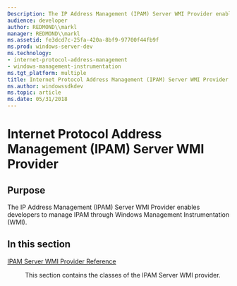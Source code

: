 ```yaml
---
Description: The IP Address Management (IPAM) Server WMI Provider enables developers to manage IPAM through Windows Management Instrumentation (WMI).In this sectionIPAM Server WMI Provider ReferenceThis section contains the classes of the IPAM Server WMI provider.
audience: developer
author: REDMOND\\markl
manager: REDMOND\\markl
ms.assetid: fe3dcd7c-25fa-420a-8bf9-97700f44fb9f
ms.prod: windows-server-dev
ms.technology:
- internet-protocol-address-management
- windows-management-instrumentation
ms.tgt_platform: multiple
title: Internet Protocol Address Management (IPAM) Server WMI Provider
ms.author: windowssdkdev
ms.topic: article
ms.date: 05/31/2018
---
```


# Internet Protocol Address Management (IPAM) Server WMI Provider

## Purpose

The IP Address Management (IPAM) Server WMI Provider enables developers to manage IPAM through Windows Management Instrumentation (WMI).

## In this section

<dl> <dt>

[IPAM Server WMI Provider Reference](ipam-server-wmi-provider-reference.md)
</dt> <dd>

This section contains the classes of the IPAM Server WMI provider.

</dd> </dl>

 

 



